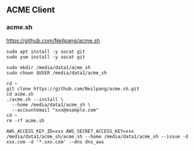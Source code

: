 ## ACME Client

### acme.sh

https://github.com/Neilpang/acme.sh

```
sudo apt install -y socat git
sudo yum install -y socat git
```

```
sudo mkdir /media/data1/acme_sh
sudo chown $USER /media/data1/acme_sh

cd ~
git clone https://github.com/Neilpang/acme.sh.git
cd acme.sh
./acme.sh --install \
  --home /media/data1/acme_sh \
  --accountemail "xxx@example.com"
cd ~
rm -rf acme.sh
```

```
AWS_ACCESS_KEY_ID=xxx AWS_SECRET_ACCESS_KEY=xxx /media/data1/acme_sh/acme.sh --home /media/data1/acme_sh --issue -d xxx.com -d '*.xxx.com' --dns dns_aws
```
